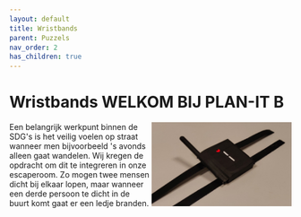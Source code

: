```yaml
---
layout: default
title: Wristbands
parent: Puzzels
nav_order: 2
has_children: true
---
```


# Wristbands WELKOM BIJ PLAN-IT B   

<img src="Wristband2.jpg" width="250" height="150" align="right">


Een belangrijk werkpunt binnen de SDG's is het veilig voelen op straat wanneer men bijvoorbeeld 's avonds alleen gaat wandelen. Wij kregen de opdracht om dit te integreren in onze escaperoom. Zo mogen twee mensen dicht bij elkaar lopen, maar wanneer een derde persoon te dicht in de buurt komt gaat er een ledje branden.

<br/><br/>





 

